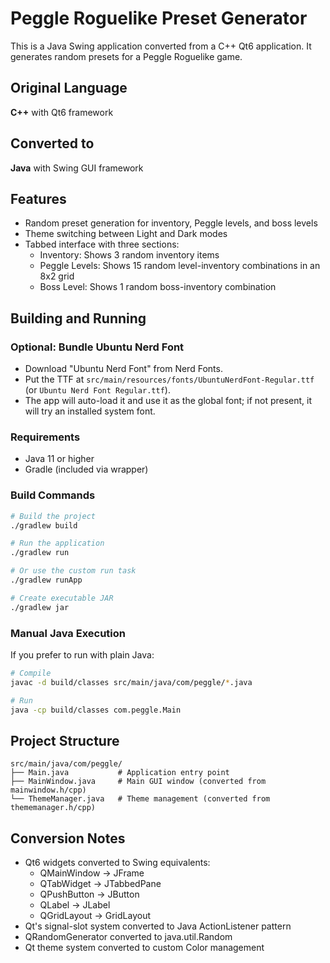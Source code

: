 # Peggle Roguelike Preset Generator

This is a Java Swing application converted from a C++ Qt6 application. It generates random presets for a Peggle Roguelike game.

## Original Language
**C++** with Qt6 framework

## Converted to
**Java** with Swing GUI framework

## Features
- Random preset generation for inventory, Peggle levels, and boss levels
- Theme switching between Light and Dark modes
- Tabbed interface with three sections:
  - Inventory: Shows 3 random inventory items
  - Peggle Levels: Shows 15 random level-inventory combinations in an 8x2 grid
  - Boss Level: Shows 1 random boss-inventory combination

## Building and Running

### Optional: Bundle Ubuntu Nerd Font
- Download "Ubuntu Nerd Font" from Nerd Fonts.
- Put the TTF at `src/main/resources/fonts/UbuntuNerdFont-Regular.ttf` (or `Ubuntu Nerd Font Regular.ttf`).
- The app will auto-load it and use it as the global font; if not present, it will try an installed system font.

### Requirements
- Java 11 or higher
- Gradle (included via wrapper)

### Build Commands
```bash
# Build the project
./gradlew build

# Run the application
./gradlew run

# Or use the custom run task
./gradlew runApp

# Create executable JAR
./gradlew jar
```

### Manual Java Execution
If you prefer to run with plain Java:
```bash
# Compile
javac -d build/classes src/main/java/com/peggle/*.java

# Run
java -cp build/classes com.peggle.Main
```

## Project Structure
```
src/main/java/com/peggle/
├── Main.java           # Application entry point
├── MainWindow.java     # Main GUI window (converted from mainwindow.h/cpp)
└── ThemeManager.java   # Theme management (converted from thememanager.h/cpp)
```

## Conversion Notes
- Qt6 widgets converted to Swing equivalents:
  - QMainWindow → JFrame
  - QTabWidget → JTabbedPane
  - QPushButton → JButton
  - QLabel → JLabel
  - QGridLayout → GridLayout
- Qt's signal-slot system converted to Java ActionListener pattern
- QRandomGenerator converted to java.util.Random
- Qt theme system converted to custom Color management